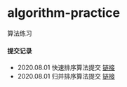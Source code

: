 # algorithm-practice
算法练习

#### 提交记录
- 2020.08.01 快速排序算法提交 [链接](https://github.com/Chenchicheng/algorithm-practice/blob/master/src/sort/QuickSort.java)
- 2020.08.01 归并排序算法提交 [链接](https://github.com/Chenchicheng/algorithm-practice/blob/master/src/sort/MergeSort.java)
